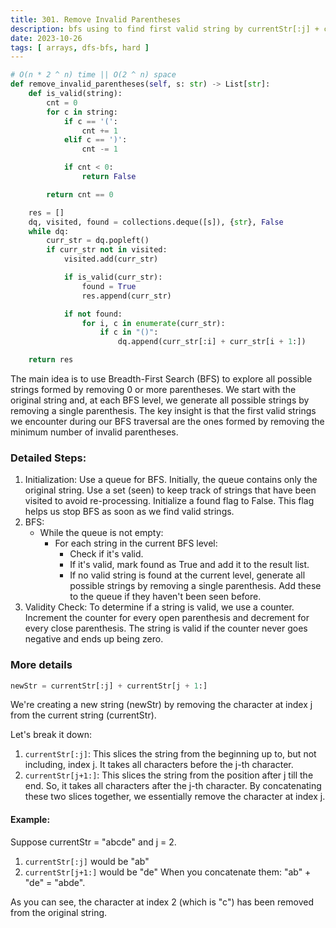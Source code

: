 ```yaml
---
title: 301. Remove Invalid Parentheses
description: bfs using to find first valid string by currentStr[:j] + currentStr[j + 1:]
date: 2023-10-26
tags: [ arrays, dfs-bfs, hard ]
---
```


```python
# O(n * 2 ^ n) time || O(2 ^ n) space
def remove_invalid_parentheses(self, s: str) -> List[str]:
    def is_valid(string):
        cnt = 0
        for c in string:
            if c == '(':
                cnt += 1
            elif c == ')':
                cnt -= 1

            if cnt < 0:
                return False

        return cnt == 0

    res = []
    dq, visited, found = collections.deque([s]), {str}, False
    while dq:
        curr_str = dq.popleft()
        if curr_str not in visited:
            visited.add(curr_str)

            if is_valid(curr_str):
                found = True
                res.append(curr_str)

            if not found:
                for i, c in enumerate(curr_str):
                    if c in "()":
                        dq.append(curr_str[:i] + curr_str[i + 1:])

    return res
```

The main idea is to use Breadth-First Search (BFS) to explore all possible strings formed by removing 0 or more
parentheses. We start with the original string and, at each BFS level, we generate all possible strings by removing a
single parenthesis. The key insight is that the first valid strings we encounter during our BFS traversal are the ones
formed by removing the minimum number of invalid parentheses.

### Detailed Steps:

1) Initialization:
   Use a queue for BFS. Initially, the queue contains only the original string.
   Use a set (seen) to keep track of strings that have been visited to avoid re-processing.
   Initialize a found flag to False. This flag helps us stop BFS as soon as we find valid strings.
2) BFS:
    - While the queue is not empty:
        - For each string in the current BFS level:
            - Check if it's valid.
            - If it's valid, mark found as True and add it to the result list.
            - If no valid string is found at the current level, generate all possible strings by removing a single
              parenthesis. Add
              these to the queue if they haven't been seen before.
3) Validity Check:
   To determine if a string is valid, we use a counter. Increment the counter for every open parenthesis and decrement
   for every close parenthesis. The string is valid if the counter never goes negative and ends up being zero.

### More details

```python
newStr = currentStr[:j] + currentStr[j + 1:]
```

We're creating a new string (newStr) by removing the character at index j from the current string (currentStr).

Let's break it down:

1) `currentStr[:j]`: This slices the string from the beginning up to, but not including, index j. It takes all characters
before the j-th character.
2) `currentStr[j+1:]`: This slices the string from the position after j till the end. So, it takes all characters after the
j-th character.
By concatenating these two slices together, we essentially remove the character at index j.

#### Example:
Suppose currentStr = "abcde" and j = 2.

1) `currentStr[:j]` would be "ab"
2) `currentStr[j+1:]` would be "de"
When you concatenate them: "ab" + "de" = "abde".

As you can see, the character at index 2 (which is "c") has been removed from the original string.